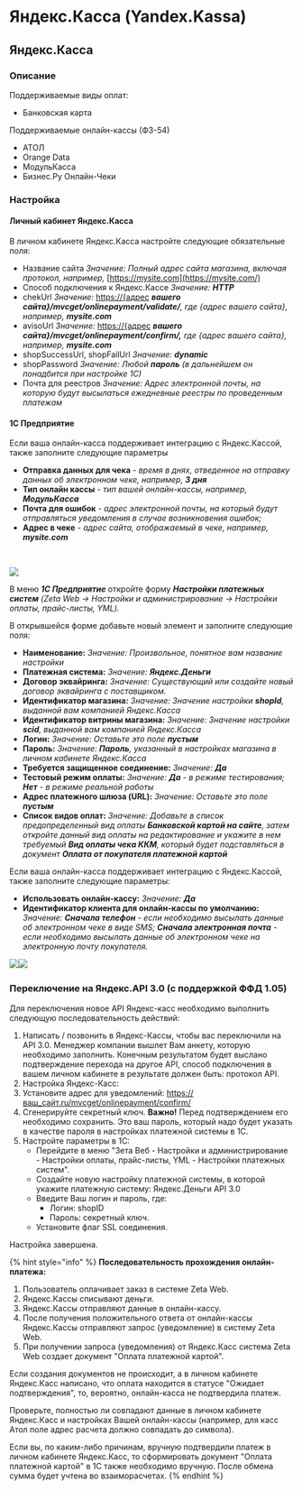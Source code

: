 # Яндекс.Касса \(Yandex.Kassa\)

## Яндекс.Касса  <a id="yandeks-kassa"></a>

### Описание  <a id="opisanie"></a>

Поддерживаемые виды оплат:

* Банковская карта

Поддерживаемые онлайн-кассы \(ФЗ-54\)

* АТОЛ
* Orange Data
* МодульКасса
* Бизнес.Ру Онлайн-Чеки

### Настройка  <a id="nastroika"></a>

#### Личный кабинет Яндекс.Касса  <a id="lichnyi-kabinet-yandeks-kassa"></a>

В личном кабинете Яндекс.Касса настройте следующие обязательные поля:

* Название сайта _Значение: Полный адрес сайта магазина, включая протокол, например,_ [https://mysite.com](https://mysite.com/)​
* Способ подключения к Яндекс.Кассе _Значение:_ _**HTTP**_
* chekUrl _Значение:_ [https://{адрес](https://xn--{-8cdug0fj/) _**вашего сайта}/mvcget/onlinepayment/validate/**, где {адрес вашего сайта}, например,_ _**mysite.com**_
* avisoUrl _Значение:_ [https://{адрес](https://xn--{-8cdug0fj/) _**вашего сайта}/mvcget/onlinepayment/confirm/,**_ _где {адрес вашего сайта}, например,_ _**mysite.com**_
* shopSuccessUrl, shopFailUrl _Значение:_ _**dynamic**_
* shopPassword _Значение: Любой_ _**пароль**_ _\(в дальнейшем он понадбится при настройке 1С\)_
* Почта для реестров _Значение: Адрес электронной почты, на которую будут высылаться ежедневные реестры по проведенным платежам_

#### 1С Предприятие  <a id="1s-predpriyatie"></a>

Если ваша онлайн-касса поддерживает интеграцию с Яндекс.Кассой, также заполните следующие параметры

* **Отправка данных для чека** - _время в днях, отведенное на отправку данных об электронном чеке, например,_ _**3 дня**_
* **Тип онлайн кассы** _- тип вашей онлайн-кассы, например,_ _**МодульКасса**_
* **Почта для ошибок** _- адрес электронной почты, на который будут отправляться уведомления в случае возникновения ошибок;_
* **Адрес в чеке** _- адрес сайта, отображаемый в чеке, например,_ _**mysite.com**_

​

![](https://blobscdn.gitbook.com/v0/b/gitbook-28427.appspot.com/o/assets%2F-LDkZZ4KLHlNn6g8TQlV%2F-LEPi9C002O2y32na98P%2F-LEPiCrZRdafGpboDYlj%2FImage%2033.png?alt=media&token=f40459c2-a8b1-46b9-948b-f9c57f9054af)

В меню _**1С Предприятие**_ откройте форму _**Настройки платежных систем**_​ _\(Zeta Web → Настройки и администрирование → Настройки оплаты, прайс-листы, YML\)._

В открывшейся форме добавьте новый элемент и заполните следующие поля:

* **Наименование:** _Значение: Произвольное, понятное вам название настройки_
* **Платежная система:** _Значение:_ _**Яндекс.Деньги**_
* **Договор эквайринга:** _Значение: Существующий или создайте новый договор эквайринга с поставщиком._
* **Идентификатор магазина:** _Значение: Значение настройки_ _**shopId**, выданной вам компанией Яндекс.Касса_
* **Идентификатор витрины магазина:** _Значение: Значение настройки_ _**scid**, выданной вам компанией_ _Яндекс.Касса_
* **Логин:** _Значение: Оставьте это поле_ _**пустым**_
* **Пароль:** _Значение:_ _**Пароль**, указанный в настройках магазина в личном кабинете Яндекс.Касса_
* **Требуется защищенное соединение:** _Значение:_ _**Да**_
* **Тестовый режим оплаты:** _Значение:_ _**Да**_ _- в режиме тестирования;_ _**Нет**_ _- в режиме реальной работы_
* **Адрес платежного шлюза \(URL\):** _Значение: Оставьте это поле_ _**пустым**_
* **Список видов оплат:** _Значение: Добавьте в список предопределенный вид оплаты_ _**Банковской картой на сайте**, затем откройте данный вид оплаты на редактирование и укажите в нем требуемый_ _**Вид оплаты чека ККМ**, который будет подставляться в документ_ _**Оплата от покупателя платежной картой**_

Если ваша онлайн-касса поддерживает интеграцию с Яндекс.Кассой, также заполните следующие параметры:

* **Использовать онлайн-кассу:** _Значение:_ _**Да**_
* **Идентификатор клиента для онлайн-кассы по умолчанию:** _Значение:_ _**Сначала телефон**_ _- если необходимо высылать данные об электронном чеке в виде SMS;_ _**Сначала электронная почта**_ _- если необходимо высылать данные об электронном чеке на электронную почту покупателя._

​![](https://blobscdn.gitbook.com/v0/b/gitbook-28427.appspot.com/o/assets%2F-LDkZZ4KLHlNn6g8TQlV%2F-LEOh8eMbLiQqSjF90kh%2F-LEPJG22YrU0xaqzkN22%2Fimage.png?alt=media&token=6e1ad851-9962-46ab-a50d-ffc452d941c1)​![](https://blobscdn.gitbook.com/v0/b/gitbook-28427.appspot.com/o/assets%2F-LDkZZ4KLHlNn6g8TQlV%2F-LEOh8eMbLiQqSjF90kh%2F-LEPJn2kXXKTX11QEeV_%2Fimage.png?alt=media&token=e2a374bf-6ae6-4245-98e9-ca0a1e2e7973)

### Переключение на Яндекс.API 3.0 \(с поддержкой ФФД 1.05\)

Для переключения новое API Яндекс-касс необходимо выполнить следующую последовательность действий:

1. Написать / позвонить в Яндекс-Кассы, чтобы вас переключили на API 3.0. Менеджер компании вышлет Вам анкету, которую необходимо заполнить.   Конечным результатом будет выслано подтверждение перехода на другое API, способ подключения в вашем личном кабинете в результате должен быть: протокол API. 
2. Настройка Яндекс-Касс:
3. Установите адрес для уведомлений: [https://ваш\_сайт.ru/mvcget/onlinepayment/confirm/](https://ваш_сайт.ru/mvcget/onlinepayment/confirm/)
4. Сгенерируйте секретный ключ.  **Важно!** Перед подтверждением его необходимо сохранить. Это ваш пароль, который надо будет указать в качестве пароля в настройках платежной системы в 1С.
5. Настройте параметры в 1С:
   * Перейдите в меню "Зета Веб - Настройки и администрирование - Настройки оплаты, прайс-листы, YML - Настройки платежных систем".
   * Создайте новую настройку платежной системы, в которой укажите платежную систему: Яндекс.Деньги API 3.0
   * Введите Ваш логин и пароль, где:
     * Логин: shopID
     * Пароль: секретный ключ.
   * Установите флаг SSL соединения.

Настройка завершена.

{% hint style="info" %}
**Последовательность прохождения онлайн-платежа:**

1. Пользователь оплачивает заказ в системе Zeta Web.
2. Яндекс.Кассы списывают деньги.
3. Яндекс.Кассы отправляют данные в онлайн-кассу.
4. После получения положительного ответа от онлайн-кассы Яндекс.Кассы отправляют запрос \(уведомление\) в систему Zeta Web.
5. При получении запроса \(уведомления\) от Яндекс.Касс система Zeta Web создает документ "Оплата платежной картой".

Если создания документов не происходит, а в личном кабинете Яндекс.Касс написано, что оплата находится в статусе "Ожидает подтверждения", то, вероятно, онлайн-касса не подтвердила платеж.

Проверьте, полностью ли совпадают данные в личном кабинете Яндекс.Касс и настройках Вашей онлайн-кассы \(например, для касс Атол поле адрес расчета должно совпадать до символа\).

Если вы, по каким-либо причинам, вручную подтвердили платеж в личном кабинете Яндекс.Касс, то сформировать документ "Оплата платежной картой" в 1С также необходимо вручную. После обмена сумма будет учтена во взаиморасчетах.
{% endhint %}

